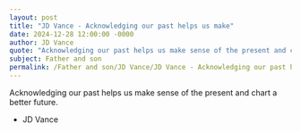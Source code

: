 ```yaml
---
layout: post
title: "JD Vance - Acknowledging our past helps us make"
date: 2024-12-28 12:00:00 -0000
author: JD Vance
quote: "Acknowledging our past helps us make sense of the present and chart a better future."
subject: Father and son
permalink: /Father and son/JD Vance/JD Vance - Acknowledging our past helps us make
---
```


Acknowledging our past helps us make sense of the present and chart a better future.

- JD Vance

